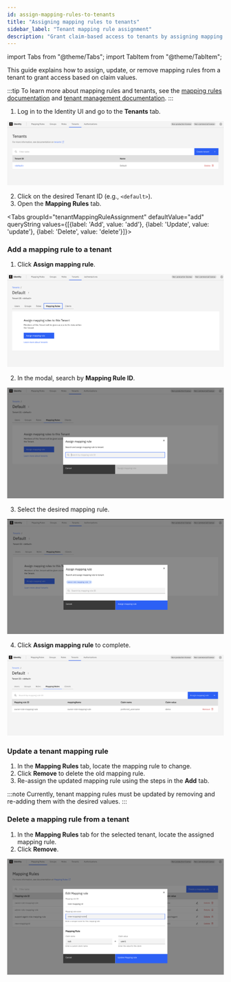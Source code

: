 ```yaml
---
id: assign-mapping-rules-to-tenants
title: "Assigning mapping rules to tenants"
sidebar_label: "Tenant mapping rule assignment"
description: "Grant claim-based access to tenants by assigning mapping rules in the Identity UI."
---
```


import Tabs from "@theme/Tabs";
import TabItem from "@theme/TabItem";

This guide explains how to assign, update, or remove mapping rules from a tenant to grant access based on claim values.

:::tip
To learn more about mapping rules and tenants, see the [mapping rules documentation](../mapping-rules/managing-mapping-rules.md) and [tenant management documentation](../manage-tenants.md).
:::

1. Log in to the Identity UI and go to the **Tenants** tab.

![tenant-list](../img/tenant-list.png)

2. Click on the desired Tenant ID (e.g., `<default>`).
3. Open the **Mapping Rules** tab.

<Tabs groupId="tenantMappingRuleAssignment" defaultValue="add" queryString values={[{label: 'Add', value: 'add'}, {label: 'Update', value: 'update'}, {label: 'Delete', value: 'delete'}]}>

<TabItem value="add">

### Add a mapping rule to a tenant

1. Click **Assign mapping rule**.

![tenant-detail-mapping-rules-empty](../img/tenant-detail-mapping-rules-empty.png)

2. In the modal, search by **Mapping Rule ID**.

![tenant-assign-mapping-rule-modal-empty](../img/tenant-assign-mapping-rule-modal-empty.png)

3. Select the desired mapping rule.

![tenant-assign-mapping-rule-modal-selected](../img/tenant-assign-mapping-rule-modal-selected.png)

4. Click **Assign mapping rule** to complete.

![tenant-mapping-rule-assigned](../img/tenant-mapping-rule-assigned.png)

</TabItem>

<TabItem value="update">

### Update a tenant mapping rule

1. In the **Mapping Rules** tab, locate the mapping rule to change.
2. Click **Remove** to delete the old mapping rule.
3. Re-assign the updated mapping rule using the steps in the **Add** tab.

:::note
Currently, tenant mapping rules must be updated by removing and re-adding them with the desired values.
:::

</TabItem>

<TabItem value="delete">

### Delete a mapping rule from a tenant

1. In the **Mapping Rules** tab for the selected tenant, locate the assigned mapping rule.
2. Click **Remove**.

![tenant-remove-mapping-rule](../img/tenant-remove-mapping-rule.png)

</TabItem>

</Tabs>